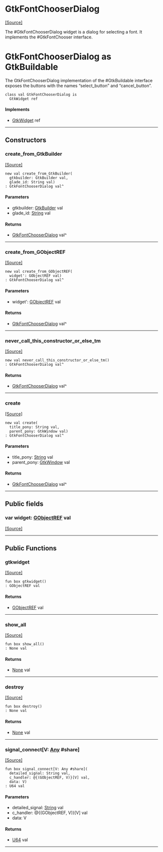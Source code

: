 # GtkFontChooserDialog
<span class="source-link">[[Source]](src/gtk3/GtkFontChooserDialog.md#L6)</span>

The #GtkFontChooserDialog widget is a dialog for selecting a font.
It implements the #GtkFontChooser interface.

# GtkFontChooserDialog as GtkBuildable

The GtkFontChooserDialog implementation of the #GtkBuildable
interface exposes the buttons with the names “select_button”
and “cancel_button”.


```pony
class val GtkFontChooserDialog is
  GtkWidget ref
```

#### Implements

* [GtkWidget](gtk3-GtkWidget.md) ref

---

## Constructors

### create_from_GtkBuilder
<span class="source-link">[[Source]](src/gtk3/GtkFontChooserDialog.md#L21)</span>


```pony
new val create_from_GtkBuilder(
  gtkbuilder: GtkBuilder val,
  glade_id: String val)
: GtkFontChooserDialog val^
```
#### Parameters

*   gtkbuilder: [GtkBuilder](gtk3-GtkBuilder.md) val
*   glade_id: [String](builtin-String.md) val

#### Returns

* [GtkFontChooserDialog](gtk3-GtkFontChooserDialog.md) val^

---

### create_from_GObjectREF
<span class="source-link">[[Source]](src/gtk3/GtkFontChooserDialog.md#L24)</span>


```pony
new val create_from_GObjectREF(
  widget': GObjectREF val)
: GtkFontChooserDialog val^
```
#### Parameters

*   widget': [GObjectREF](gtk3-..-gobject-GObjectREF.md) val

#### Returns

* [GtkFontChooserDialog](gtk3-GtkFontChooserDialog.md) val^

---

### never_call_this_constructor_or_else_tm
<span class="source-link">[[Source]](src/gtk3/GtkFontChooserDialog.md#L27)</span>


```pony
new val never_call_this_constructor_or_else_tm()
: GtkFontChooserDialog val^
```

#### Returns

* [GtkFontChooserDialog](gtk3-GtkFontChooserDialog.md) val^

---

### create
<span class="source-link">[[Source]](src/gtk3/GtkFontChooserDialog.md#L31)</span>


```pony
new val create(
  title_pony: String val,
  parent_pony: GtkWindow val)
: GtkFontChooserDialog val^
```
#### Parameters

*   title_pony: [String](builtin-String.md) val
*   parent_pony: [GtkWindow](gtk3-GtkWindow.md) val

#### Returns

* [GtkFontChooserDialog](gtk3-GtkFontChooserDialog.md) val^

---

## Public fields

### var widget: [GObjectREF](gtk3-..-gobject-GObjectREF.md) val
<span class="source-link">[[Source]](src/gtk3/GtkFontChooserDialog.md#L17)</span>



---

## Public Functions

### gtkwidget
<span class="source-link">[[Source]](src/gtk3/GtkFontChooserDialog.md#L19)</span>


```pony
fun box gtkwidget()
: GObjectREF val
```

#### Returns

* [GObjectREF](gtk3-..-gobject-GObjectREF.md) val

---

### show_all
<span class="source-link">[[Source]](src/gtk3/GtkWidget.md#L4)</span>


```pony
fun box show_all()
: None val
```

#### Returns

* [None](builtin-None.md) val

---

### destroy
<span class="source-link">[[Source]](src/gtk3/GtkWidget.md#L7)</span>


```pony
fun box destroy()
: None val
```

#### Returns

* [None](builtin-None.md) val

---

### signal_connect\[V: [Any](builtin-Any.md) #share\]
<span class="source-link">[[Source]](src/gtk3/GtkWidget.md#L10)</span>


```pony
fun box signal_connect[V: Any #share](
  detailed_signal: String val,
  c_handler: @{(GObjectREF, V)}[V] val,
  data: V)
: U64 val
```
#### Parameters

*   detailed_signal: [String](builtin-String.md) val
*   c_handler: @{(GObjectREF, V)}[V] val
*   data: V

#### Returns

* [U64](builtin-U64.md) val

---

